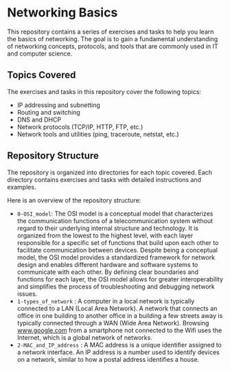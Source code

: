 # Networking Basics

This repository contains a series of exercises and tasks to help you learn the basics of networking. The goal is to gain a fundamental understanding of networking concepts, protocols, and tools that are commonly used in IT and computer science.

## Topics Covered

The exercises and tasks in this repository cover the following topics:

- IP addressing and subnetting
- Routing and switching
- DNS and DHCP
- Network protocols (TCP/IP, HTTP, FTP, etc.)
- Network tools and utilities (ping, traceroute, netstat, etc.)

## Repository Structure

The repository is organized into directories for each topic covered. Each directory contains exercises and tasks with detailed instructions and examples.

Here is an overview of the repository structure:

- `0-OSI_model`: The OSI model is a conceptual model that characterizes the communication functions of a telecommunication system without regard to their underlying internal structure and technology. It is organized from the lowest to the highest level, with each layer responsible for a specific set of functions that build upon each other to facilitate communication between devices. Despite being a conceptual model, the OSI model provides a standardized framework for network design and enables different hardware and software systems to communicate with each other. By defining clear boundaries and functions for each layer, the OSI model allows for greater interoperability and simplifies the process of troubleshooting and debugging network issues.
- `1-types_of_network` :  A computer in a local network is typically connected to a LAN (Local Area Network). A network that connects an office in one building to another office in a building a few streets away is typically connected through a WAN (Wide Area Network). Browsing www.google.com from a smartphone not connected to the Wifi uses the Internet, which is a global network of networks.
- `2-MAC_and_IP_address` : A MAC address is a unique identifier assigned to a network interface. An IP address is a number used to identify devices on a network, similar to how a postal address identifies a house.
